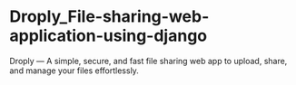 # Droply_File-sharing-web-application-using-django
Droply — A simple, secure, and fast file sharing web app to upload, share, and manage your files effortlessly.
